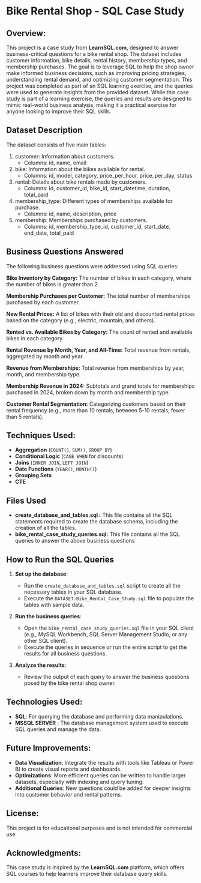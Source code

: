 # Bike Rental Shop - SQL Case Study

## Overview:

This project is a case study from **LearnSQL.com**, designed to answer business-critical questions for a bike rental shop. The dataset includes customer information, bike details, rental history, membership types, and membership purchases. The goal is to leverage SQL to help the shop owner make informed business decisions, such as improving pricing strategies, understanding rental demand, and optimizing customer segmentation.
This project was completed as part of an SQL learning exercise, and the queries were used to generate insights from the provided dataset.
While this case study is part of a learning exercise, the queries and results are designed to mimic real-world business analysis, making it a practical exercise for anyone looking to improve their SQL skills.
 
## Dataset Description

The dataset consists of five main tables:
1.	customer: Information about customers.
	+ Columns: id, name, email
2.	bike: Information about the bikes available for rental.
	+ Columns: id, model, category, price_per_hour, price_per_day, status
3.	rental: Details about bike rentals made by customers.
	+ Columns: id, customer_id, bike_id, start_datetime, duration, total_paid
4.	membership_type: Different types of memberships available for purchase.
	+ Columns: id, name, description, price
5.	membership: Memberships purchased by customers.
 	+ Columns: id, membership_type_id, customer_id, start_date, end_date, total_paid

## Business Questions Answered
The following business questions were addressed using SQL queries:

**Bike Inventory by Category:** The number of bikes in each category, where the number of bikes is greater than 2.

**Membership Purchases per Customer:** The total number of memberships purchased by each customer.

**New Rental Prices:** A list of bikes with their old and discounted rental prices based on the category (e.g., electric, mountain, and others).

**Rented vs. Available Bikes by Category:** The count of rented and available bikes in each category.

**Rental Revenue by Month, Year, and All-Time:** Total revenue from rentals, aggregated by month and year.

**Revenue from Memberships:** Total revenue from memberships by year, month, and membership type.

**Membership Revenue in 2024:** Subtotals and grand totals for memberships purchased in 2024, broken down by month and membership type.

**Customer Rental Segmentation:** Categorizing customers based on their rental frequency (e.g., more than 10 rentals, between 5-10 rentals, fewer than 5 rentals).

 ## Techniques Used:
  - **Aggregation** (`COUNT()`, `SUM()`, `GROUP BY`)
  - **Conditional Logic** (`CASE WHEN` for discounts)
  - **Joins** (`INNER JOIN`, `LEFT JOIN`)
  - **Date Functions** (`YEAR()`, `MONTH()`)
  - **Grouping Sets**
  - **CTE**

## Files Used
+ **create_database_and_tables.sql :** This file contains all the SQL statements required to create the database schema, including the creation of all the tables.
+ **bike_rental_case_study_queries.sql:** This file contains all the SQL queries to answer the above business questions

## How to Run the SQL Queries

1. **Set up the database**:
   - Run the `create_database_and_tables.sql` script to create all the necessary tables in your SQL database.
   - Execute the `DATASET-Bike_Rental_Case_Study.sql` file to populate the tables with sample data.
   
2. **Run the business queries**:
   - Open the `bike_rental_case_study_queries.sql` file in your SQL client (e.g., MySQL Workbench, SQL Server Management Studio, or any other SQL client).
   - Execute the queries in sequence or run the entire script to get the results for all business questions.

3. **Analyze the results**:
   - Review the output of each query to answer the business questions posed by the bike rental shop owner.

## Technologies Used:
- **SQL**: For querying the database and performing data manipulations.
- **MSSQL SERVER** : The database management system used to execute SQL queries and manage the data.

## Future Improvements:
- **Data Visualization**: Integrate the results with tools like Tableau or Power BI to create visual reports and dashboards.
- **Optimizations**: More efficient queries can be written to handle larger datasets, especially with indexing and query tuning.
- **Additional Queries**: New questions could be added for deeper insights into customer behavior and rental patterns.

## License:
This project is for educational purposes and is not intended for commercial use.

## Acknowledgments:
This case study is inspired by the **LearnSQL.com** platform, which offers SQL courses to help learners improve their database query skills.

